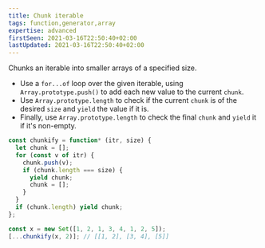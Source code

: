 ```yaml
---
title: Chunk iterable
tags: function,generator,array
expertise: advanced
firstSeen: 2021-03-16T22:50:40+02:00
lastUpdated: 2021-03-16T22:50:40+02:00
---
```


Chunks an iterable into smaller arrays of a specified size.

- Use a `for...of` loop over the given iterable, using `Array.prototype.push()` to add each new value to the current `chunk`.
- Use `Array.prototype.length` to check if the current `chunk` is of the desired `size` and `yield` the value if it is.
- Finally, use `Array.prototype.length` to check the final `chunk` and `yield` it if it's non-empty.

```js
const chunkify = function* (itr, size) {
  let chunk = [];
  for (const v of itr) {
    chunk.push(v);
    if (chunk.length === size) {
      yield chunk;
      chunk = [];
    }
  }
  if (chunk.length) yield chunk;
};
```

```js
const x = new Set([1, 2, 1, 3, 4, 1, 2, 5]);
[...chunkify(x, 2)]; // [[1, 2], [3, 4], [5]]
```
